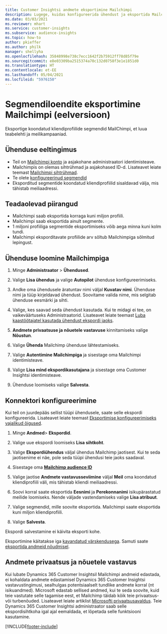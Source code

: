 ```yaml
---
title: Customer Insightsi andmete eksportimine Mailchimpi
description: Lugege, kuidas konfigureerida ühendust ja eksportida Mailchimpi.
ms.date: 03/03/2021
ms.reviewer: mhart
ms.service: customer-insights
ms.subservice: audience-insights
ms.topic: how-to
author: pkieffer
ms.author: philk
manager: shellyha
ms.openlocfilehash: 35848998e738c7ecc1642f2b75912ff78d85f79e
ms.sourcegitcommit: e8e03309ba2515374a70c132d0758f3e1e1851d0
ms.translationtype: HT
ms.contentlocale: et-EE
ms.lasthandoff: 05/04/2021
ms.locfileid: "5976150"
---
```

# <a name="export-segment-lists-to-mailchimp-preview"></a>Segmendiloendite eksportimine Mailchimpi (eelversioon)

Eksportige koondatud kliendiprofiilide segmendid MailChimpi, et luua teabelehti ja meilikampaaniad.

## <a name="prerequisites-for-connection"></a>Ühenduse eeltingimus

-   Teil on [Mailchimpi konto](https://mailchimp.com/) ja asjakohane administraatori identimisteave.
-   Mailchimpis on olemas sihtrühmad ja asjakohased ID-d. Lisateavet leiate teemast [Mailchimpi sihtrühmad](https://mailchimp.com/help/create-audience/).
-   Te olete [konfigureerinud segmendid](segments.md)
-   Eksporditud segmentide koondatud kliendiprofiilid sisaldavad välja, mis tähistab meiliaadressi.

## <a name="known-limitations"></a>Teadaolevad piirangud

- Mailchimpi saab eksportida korraga kuni miljon profiili.
- Mailchimpi saab eksportida ainult segmente.
- 1 miljoni profiiliga segmentide eksportimiseks võib aega minna kuni kolm tundi. 
- Mailchimpi eksporditavate profiilide arv sõltub Mailchimpiga sõlmitud lepingust.

## <a name="set-up-connection-to-mailchimp"></a>Ühenduse loomine Mailchimpiga

1. Minge **Administraator** > **Ühendused**.

1. Valige **Lisa ühendus** ja valige **Autopilot** ühenduse konfigureerimiseks.

1. Andke oma ühendusele äratuntav nimi väljal **Kuvatav nimi**. Ühenduse nimi ja tüüp kirjeldavad ühendust. Soovitame valida nime, mis selgitab ühenduse eesmärki ja sihti.

1. Valige, kes saavad seda ühendust kasutada. Kui te midagi ei tee, on vaikeväärtuseks Administraatorid. Lisateavet leiate teemast [Luba kaastöötajatel kasutada ühendust ekspordi jaoks](connections.md#allow-contributors-to-use-a-connection-for-exports).

1. **Andmete privaatsuse ja nõuetele vastavuse** kinnitamiseks valige **Nõustun**.

1. Valige **Ühenda** Mailchimp ühenduse lähtestamiseks.

1. Valige **Autentimine Mailchimpiga** ja sisestage oma Mailchimpi identimisteave.

1. Valige **Lisa mind ekspordikasutajana** ja sisestage oma Customer Insightsi identimisteave.

1. Ühenduse loomiseks valige **Salvesta**. 

## <a name="configure-the-connector"></a>Konnektori konfigureerimine

Kui teil on juurdepääs sellist tüüpi ühendusele, saate selle ekspordi konfigureerida. Lisateavet leiate teemast [Eksportimise konfigureerimiseks vajalikud õigused](export-destinations.md#set-up-a-new-export).

1. Minge **Andmed**> **Ekspordid**.

1. Valige uue ekspordi loomiseks **Lisa sihtkoht**.

1. Valige **Ekspordiühendus** väljal ühendus Mailchimp jaotisest. Kui te seda jaotisenime ei näe, pole seda tüüpi ühendusi teie jaoks saadaval.

1. Sisestage oma **[Mailchimp audience ID](https://mailchimp.com/help/find-audience-id/)**

3. Valige jaotise **Andmete vastavusseviimine** väljal **Meil** oma koondatud kliendiprofiili väli, mis tähistab kliendi meiliaadressi. 

1. Soovi korral saate eksportida **Eesnimi** ja **Perekonnanimi** isikupärastatud meilide loomiseks. Nende väljade vastendamiseks valige **Lisa atribuut**.

1. Valige segmendid, mille soovite eksportida. Mailchimpi saate eksportida kuni miljon kliendiprofiili.

1. Valige **Salvesta**.

Ekspordi salvestamine ei käivita eksporti kohe.

Eksportimine käitatakse iga [kavandatud värskendusega](system.md#schedule-tab). Samuti saate [eksportida andmeid nõudmisel](export-destinations.md#run-exports-on-demand). 

## <a name="data-privacy-and-compliance"></a>Andmete privaatsus ja nõuetele vastavus

Kui lubate Dynamics 365 Customer Insightsil Mailchimpi andmeid edastada, ei kohaldata andmete edastamisel Dynamics 365 Customer Insightsi vastavustingimusi, sealhulgas potentsiaalselt tundlike andmete korral (nt isikuandmed). Microsoft edastab sellised andmed, kui te seda soovite, kuid teie vastutate selle tagamise eest, et Mailchimp täidab kõik teie privaatsus- või turbenõuded. Lisateavet leiate artiklist [Microsofti privaatsusavaldus](https://go.microsoft.com/fwlink/?linkid=396732).
Teie Dynamics 365 Customer Insightsi administraator saab selle ekspordisihtkoha igal ajal eemaldada, et lõpetada selle funktsiooni kasutamine.

[!INCLUDE[footer-include](../includes/footer-banner.md)]
